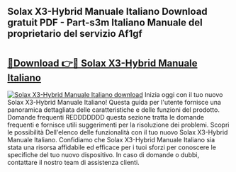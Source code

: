 ## Solax X3-Hybrid Manuale Italiano Download gratuit PDF - Part-s3m Italiano Manuale del proprietario del servizio Af1gf

# <h2><a href="http://dfdxxdc.blite.top/?on=Solax+X3-Hybrid+Manuale+Italiano">🔗Download 👉🔴 Solax X3-Hybrid Manuale Italiano</a></h2>

[![Solax X3-Hybrid Manuale Italiano download](https://i.imgur.com/lujVjoI.png)](http://dfdxxdc.blite.top/?on=Solax+X3-Hybrid+Manuale+Italiano)
Inizia oggi con il tuo nuovo Solax X3-Hybrid Manuale Italiano! Questa guida per l'utente fornisce una panoramica dettagliata delle caratteristiche e delle funzioni del prodotto. Domande frequenti REDDDDDDD questa sezione tratta le domande frequenti e fornisce utili suggerimenti per la risoluzione dei problemi. Scopri le possibilità Dell'elenco delle funzionalità con il tuo nuovo Solax X3-Hybrid Manuale Italiano. Confidiamo che Solax X3-Hybrid Manuale Italiano sia stata una risorsa affidabile ed efficace per i tuoi sforzi per conoscere le specifiche del tuo nuovo dispositivo. In caso di domande o dubbi, contattare il nostro team di assistenza clienti.
